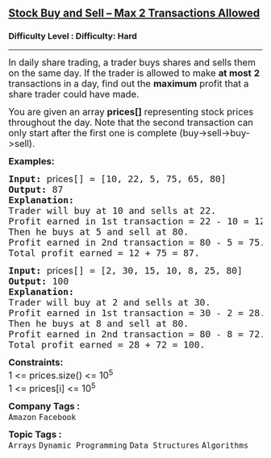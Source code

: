 <h2><a href="https://www.geeksforgeeks.org/problems/buy-and-sell-a-share-at-most-twice/1?timeMachineDate=2025-03-20">Stock Buy and Sell – Max 2 Transactions Allowed</a></h2><h3>Difficulty Level : Difficulty: Hard</h3><hr><div class="problems_problem_content__Xm_eO"><p><span style="font-size: 18px;">In daily share trading, a trader buys shares and sells them on the same day. If the trader is allowed to make <strong>at most</strong> <strong>2 </strong>transactions in a day,&nbsp;</span><span style="font-size: 18px;">find out the&nbsp;</span><strong style="font-size: 18px;">maximum</strong><span style="font-size: 18px;"> profit that a share trader could have made</span><span style="font-size: 18px;">. </span></p>
<p><span style="font-size: 18px;">You are given an array <strong>prices[]</strong> representing stock prices throughout the day</span><span style="font-size: 18px;">. Note that t</span><span style="font-size: 18px;">he second transaction can only start after the first one is complete (buy-&gt;sell-&gt;buy-&gt;sell).</span></p>
<p><strong><span style="font-size: 18px;">Examples:</span></strong></p>
<pre><span style="font-size: 18px;"><strong>Input: </strong><span style="font-family: -apple-system, 'system-ui', 'Segoe UI', Roboto, Oxygen, Ubuntu, Cantarell, 'Open Sans', 'Helvetica Neue', sans-serif; white-space: normal;">prices</span>[] = [10, 22, 5, 75, 65, 80]
<strong>Output: </strong>87
<strong>Explanation: <br></strong>Trader will b</span><span style="font-size: 18px;">uy at 10 and sells at 22. <br>Profit earned in 1st transaction = 22 - 10 = 12. <br>Then he buys at 5 and sell at 80. <br>Profit earned in 2nd transaction = 80 - 5 = 75. <br>Total profit earned = 12 + 75 = 87. </span></pre>
<pre><span style="font-size: 18px;"><strong><span style="font-size: 18px;">Input:</span> </strong></span><span style="font-family: -apple-system, 'system-ui', 'Segoe UI', Roboto, Oxygen, Ubuntu, Cantarell, 'Open Sans', 'Helvetica Neue', sans-serif; font-size: 18px; white-space: normal;">prices</span><span style="font-size: 18px;"><span style="font-size: 18px;">[] = [2, 30, 15, 10, 8, 25, 80]
</span><strong><span style="font-size: 18px;">Output:</span> </strong></span><span style="font-size: 18px;">100</span>
<span style="font-size: 18px;"><strong>Explanation: <br></strong></span><span style="font-size: 18px;">Trader will buy at 2 and sells at 30. <br>Profit earned in 1st transaction = 30 - 2 = 28. <br>Then he buys at 8 and sell at 80. <br>Profit earned in 2nd transaction = 80 - 8 = 72. <br>Total profit earned = 28 + 72 = 100.</span></pre>
<p><span style="font-size: 18px;"><strong>Constraints:<br></strong></span><span style="font-size: 18px;">1 &lt;=&nbsp;prices.size() &lt;= 10<sup>5<br></sup></span><span style="font-size: 18px;">1 &lt;=&nbsp;prices[i] &lt;= 10<sup>5</sup></span></p></div><p><span style=font-size:18px><strong>Company Tags : </strong><br><code>Amazon</code>&nbsp;<code>Facebook</code>&nbsp;<br><p><span style=font-size:18px><strong>Topic Tags : </strong><br><code>Arrays</code>&nbsp;<code>Dynamic Programming</code>&nbsp;<code>Data Structures</code>&nbsp;<code>Algorithms</code>&nbsp;